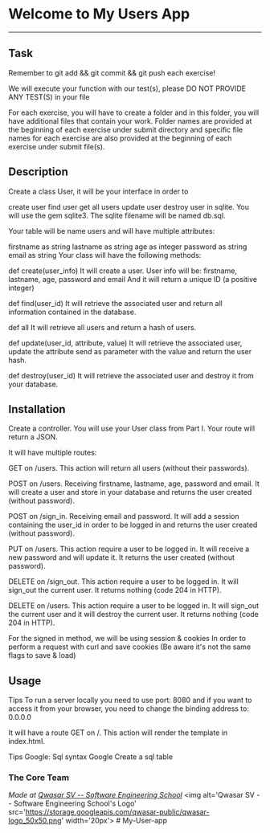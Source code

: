 # Welcome to My Users App
***

## Task
Remember to git add && git commit && git push each exercise!

We will execute your function with our test(s), please DO NOT PROVIDE ANY TEST(S) in your file

For each exercise, you will have to create a folder and in this folder, you will have additional files that contain your work. Folder names are provided at the beginning of each exercise under submit directory and specific file names for each exercise are also provided at the beginning of each exercise under submit file(s).

## Description
Create a class User, it will be your interface in order to

create user
find user
get all users
update user
destroy user in sqlite.
You will use the gem sqlite3.
The sqlite filename will be named db.sql.

Your table will be name users and will have multiple attributes:

firstname as string
lastname as string
age as integer
password as string
email as string
Your class will have the following methods:

def create(user_info)
It will create a user. User info will be: firstname, lastname, age, password and email
And it will return a unique ID (a positive integer)

def find(user_id)
It will retrieve the associated user and return all information contained in the database.

def all
It will retrieve all users and return a hash of users.

def update(user_id, attribute, value)
It will retrieve the associated user, update the attribute send as parameter with the value and return the user hash.

def destroy(user_id)
It will retrieve the associated user and destroy it from your database.



## Installation
Create a controller. You will use your User class from Part I. Your route will return a JSON.

It will have multiple routes:

GET on /users. This action will return all users (without their passwords).

POST on /users. Receiving firstname, lastname, age, password and email. It will create a user and store in your database and returns the user created (without password).

POST on /sign_in. Receiving email and password. It will add a session containing the user_id in order to be logged in and returns the user created (without password).

PUT on /users. This action require a user to be logged in. It will receive a new password and will update it. It returns the user created (without password).

DELETE on /sign_out. This action require a user to be logged in. It will sign_out the current user. It returns nothing (code 204 in HTTP).

DELETE on /users. This action require a user to be logged in. It will sign_out the current user and it will destroy the current user. It returns nothing (code 204 in HTTP).

For the signed in method, we will be using session & cookies
In order to perform a request with curl and save cookies
(Be aware it's not the same flags to save & load)

## Usage
Tips
To run a server locally you need to use port: 8080
and if you want to access it from your browser, you need to change the binding address to: 0.0.0.0

It will have a route GET on /. This action will render the template in index.html.

Tips
Google: Sql syntax
Google Create a sql table

### The Core Team


<span><i>Made at <a href='https://qwasar.io'>Qwasar SV -- Software Engineering School</a></i></span>
<span><img alt='Qwasar SV -- Software Engineering School's Logo' src='https://storage.googleapis.com/qwasar-public/qwasar-logo_50x50.png' width='20px'></span>
#   M y - U s e r - a p p  
 